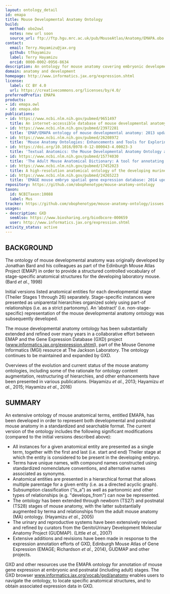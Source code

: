 ```yaml
---
layout: ontology_detail
id: emapa
title: Mouse Developmental Anatomy Ontology
build:
  method: obo2owl
  notes: new url soon
  source_url: ftp://ftp.hgu.mrc.ac.uk/pub/MouseAtlas/Anatomy/EMAPA.obo
contact:
  email: Terry.Hayamizu@jax.org
  github: tfhayamizu
  label: Terry Hayamizu
  orcid: 0000-0002-0956-8634
description: An ontology for mouse anatomy covering embryonic development and postnatal stages.
domain: anatomy and development
homepage: http://www.informatics.jax.org/expression.shtml
license:
  label: CC BY 4.0
  url: https://creativecommons.org/licenses/by/4.0/
preferredPrefix: EMAPA
products:
- id: emapa.owl
- id: emapa.obo
publications:
- id: https://www.ncbi.nlm.nih.gov/pubmed/9651497
  title: An internet-accessible database of mouse developmental anatomy based on a systematic nomenclature
- id: https://www.ncbi.nlm.nih.gov/pubmed/23972281
  title: 'EMAP/EMAPA ontology of mouse developmental anatomy: 2013 update'
- id: https://www.ncbi.nlm.nih.gov/pubmed/26208972
  title: 'Mouse Anatomy Ontologies: Enhancements and Tools for Exploring and Integrating Biomedical Data'
- id: https://doi.org/10.1016/B978-0-12-800043-4.00023-3
  title: 'Textual Anatomics: the Mouse Developmental Anatomy Ontology and the Gene Expression Database for Mouse Development (GXD)'
- id: https://www.ncbi.nlm.nih.gov/pubmed/15774030
  title: 'The Adult Mouse Anatomical Dictionary: A tool for annotating and integrating data'
- id: https://www.ncbi.nlm.nih.gov/pubmed/17452023
  title: A high-resolution anatomical ontology of the developing murine genitourinary tract
- id: https://www.ncbi.nlm.nih.gov/pubmed/24265223
  title: 'EMAGE mouse embryo spatial gene expression database: 2014 update'
repository: https://github.com/obophenotype/mouse-anatomy-ontology
taxon:
  id: NCBITaxon:10088
  label: Mus
tracker: https://github.com/obophenotype/mouse-anatomy-ontology/issues
usages:
- description: GXD
  seeAlso: https://www.biosharing.org/biodbcore-000659
  user: http://www.informatics.jax.org/expression.shtml
activity_status: active
---
```


## BACKGROUND

The ontology of mouse developmental anatomy was originally developed by Jonathan Bard and his colleagues as part of the Edinburgh Mouse Atlas Project (EMAP) in order to provide a structured controlled vocabulary of stage-specific anatomical structures for the developing laboratory mouse. (Bard *et al.*, 1998)

Initial versions listed anatomical entities for each developmental stage (Theiler Stages 1 through 26) separately. Stage-specific instances were presented as uniparental hierarchies organized solely using part-of relationships (i.e. as a strict partonomy). An ‘abstract’ (i.e. non-stage-specific) representation of the mouse developmental anatomy ontology was subsequently developed.

The mouse developmental anatomy ontology has been substantially extended and refined over many years in a collaborative effort between EMAP and the Gene Expression Database (GXD) project (www.informatics.jax.org/expression.shtml), part of the Mouse Genome Informatics (MGI) resource at The Jackson Laboratory. The ontology continues to be maintained and expanded by GXD.

Overviews of the evolution and current status of the mouse anatomy ontologies, including some of the rationale for ontology content augmentation, restructuring of hierarchies, and other enhancements have been presented in various publications. (Hayamizu *et al.*, 2013; Hayamizu *et al.*, 2015; Hayamizu *et al.*, 2016)

## SUMMARY

An extensive ontology of mouse anatomical terms, entitled EMAPA, has been developed in order to represent both developmental and postnatal mouse anatomy in a standardized and searchable format. The current version of the ontology includes the following significant modifications (compared to the initial versions described above):

 * All instances for a given anatomical entity are presented as a single term, together with the first and last (i.e. start and end) Theiler stage at which the entity is considered to be present in the developing embryo.
 * Terms have unique names, with compound names constructed using standardized nomenclature conventions, and alternative names associated as synonyms.
 * Anatomical entities are presented in a hierarchical format that allows multiple parentage for a given entity (i.e. as a directed acyclic graph).
 * Subsumption classification (“is_a”) as well as partonomic and other types of relationships (e.g. "develops_from") can now be represented.
 * The ontology has been extended through newborn (TS27) and postnatal (TS28) stages of mouse anatomy, with the latter substantially augmented by terma and relationships from the adult mouse anatomy (MA) ontology. (Hayamizu *et al.*, 2005)
 * The urinary and reproductive systems have been extensively revised and refined by curators from the GenitoUrinary Development Molecular Anatomy Project (GUDMAP). (Little *et al.*, 2007)
 * Extensive additions and revisions have been made in response to the expression annotation efforts of GXD, Edinburgh Mouse Atlas of Gene Expression (EMAGE; Richardson *et al.*, 2014), GUDMAP and other projects.

GXD and other resources use the EMAPA ontology for annotation of mouse gene expression at embryonic and postnatal (including adult) stages. The GXD browser www.informatics.jax.org/vocab/gxd/anatomy enables users to navigate the ontology, to locate specific anatomical structures, and to obtain associated expression data in GXD.
